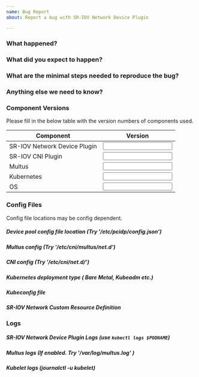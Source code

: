 ```yaml
---
name: Bug Report
about: Report a bug with SR-IOV Network Device Plugin

---
```

<!-- Please use this template while reporting a bug and provide as much relevant info as possible. Doing so give us the best chance to find a prompt resolution to your issue -->

### What happened?

### What did you expect to happen?

### What are the minimal steps needed to reproduce the bug?

### Anything else we need to know?

### Component Versions
Please fill in the below table with the version numbers of components used.

Component | Version|
------------------------------|--------------------|
|SR-IOV Network Device Plugin |<Input Version Here>|
|SR-IOV CNI Plugin            |<Input Version Here>|
|Multus                       |<Input Version Here>|
|Kubernetes                   |<Input Version Here>| 
|OS                           |<Input Version Here>|

### Config Files
Config file locations may be config dependent.

##### Device pool config file location (Try '/etc/pcidp/config.json')

##### Multus config (Try '/etc/cni/multus/net.d')

##### CNI config (Try '/etc/cni/net.d/')

##### Kubernetes deployment type ( Bare Metal, Kubeadm etc.)

##### Kubeconfig file

##### SR-IOV Network Custom Resource Definition

### Logs
##### SR-IOV Network Device Plugin Logs (use `kubectl logs $PODNAME`)

##### Multus logs (If enabled. Try '/var/log/multus.log' )

##### Kubelet logs (journalctl -u kubelet)
